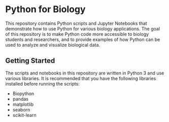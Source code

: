 <h1>Python for Biology</h1>

<p>This repository contains Python scripts and Jupyter Notebooks that demonstrate how to use Python for various biology applications. The goal of this repository is to make Python code more accessible to biology students and researchers, and to provide examples of how Python can be used to analyze and visualize biological data.</p>

<h2>Getting Started</h2>

<p>The scripts and notebooks in this repository are written in Python 3 and use various libraries. It is recommended that you have the following libraries installed before running the scripts:</p>

<ul>
    <li>Biopython</li>
    <li>pandas</li>
    <li>matplotlib</li>
    <li>seaborn</li>
    <li>scikit-learn</li>
</ul>


